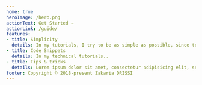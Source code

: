 ```yaml
---
home: true
heroImage: /hero.png
actionText: Get Started →
actionLink: /guide/
features:
- title: Simplicity
  details: In my tutorials, I try to be as simple as possible, since today's Developer is very busy.
- title: Code Snippets
  details: In my technical tutorials..
- title: Tips & tricks
  details: Lorem ipsum dolor sit amet, consectetur adipisicing elit, sed do eiusmod   tempor incididunt ut labore et dolore magna aliqua. Ut enim ad minim veniam.
footer: Copyright © 2018-present Zakaria DRISSI
---
```

